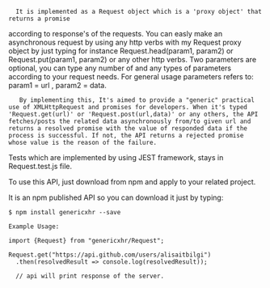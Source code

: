    
   
      It is implemented as a Request object which is a 'proxy object' that returns a promise 
according to response's of the requests. You can easly make an asynchronous request by using any http verbs with my Request proxy object by just typing for instance Request.head(param1, param2) or Request.put(param1, param2) or any other http verbs.
Two parameters are optional, you can type any number of and any types of parameters according to your request needs. For general usage parameters refers to: param1 = url  ,  param2 = data.
   
       By implementing this, It's aimed to provide a "generic" practical use of XMLHttpRequest and promises for developers. When it's typed  'Request.get(url)' or 'Request.post(url,data)' or any others, the API fetches/posts the related data asynchronously from/to given url and returns a resolved promise with the value of responded data if the process is successful. If not, the API returns a rejected promise whose value is the reason of the failure.

   Tests which are implemented by using JEST framework, stays in Request.test.js file. 

   To use this API, just download from npm and apply to your related project.
   
   It is an npm published API so you can download it just by typing:
   
    $ npm install genericxhr --save
    
    Example Usage:
    
    import {Request} from "genericxhr/Request";
    
    Request.get("https://api.github.com/users/alisaitbilgi")
      .then(resolvedResult => console.log(resolvedResult));
      
      // api will print response of the server.
